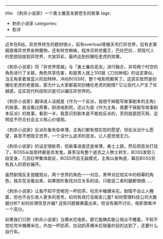 
---
title: 《刺杀小说家》一个勇士屠恶龙救苍生的故事
tags: 
- 刺杀小说家
categories:
- 影评
---



近年在B站，异世界转生的题材很火，前有overload骨傲天吊打异世界，后有史莱姆吞噬异世界各种魔物，还有转世蜘蛛，程序员转世魔王，巴拉巴拉... 把现代人的思想投放到异世界，大放异彩，最终达到扮猪吃老虎的效果。

《刺杀小说家》将「异世界穿越」与「勇士屠杀恶龙」进行融合，并将两个时空的角色进行了关联，角色共享伤害，和是男人就上100层《刀剑神域》的设定类似，当主角拿着冒蓝火的加特林，冲向BOSS时，整个电影院都笑了。这其实依然是扮猪吃老虎的老套路，那为什么大家都喜欢扮猪吃老虎的剧情? 它让现代人产生了优越感，证实现代科技知识是可以碾压异世界的。

《刺杀小说家》翻译成人话就是《作为一个反派，我想干掉能写故事剧本的主角》的故事，我没看过原著，刚进电影院，还以为是《作为主角，我要干掉能写故事剧本反派》的故事，看到一半，我意识到剧本是不能给反派的，否则就是团灭局，这明显不符合社会主义核心价值观。

《刺杀小说家》反派形象有些单薄，主角们都有想实现的愿望，但反派没什么愿望，甚至不想毁灭世界，一个没什么追求的恶龙，让人感觉很无力。

《刺杀小说家》的设定很新奇，但故事进度还是单薄，勇士上路，然后把恶龙打挂了。BOSS从始至终都是赤发鬼，甚至没有整个逝去之人秽土转生，BOSS发怒三段变身，几百红甲集体跳反，BOSS开启无敌模式，主角以身殉道，幕后BOSS另有其人的奇妙展开。

虽然剧情反复提醒观众，两个世界的角色一一对应，黑甲对应现实中的杨幂的角色，我实在没看出来，如果按形象找对应关系的话，只能说二者的腿都很细……


《刺杀小说家》让我不知不觉喝完一杯奶茶，吃完半桶爆米花。剧情不会让人睡着，但也不会引发人更多的思考。如何有效打击贩卖儿童? 如何管理科技公司大数据分析? 如何处理信息诈骗? 这些问题被暴露出来，但没有展开讨论，电影很难冲一个高分。

如果我们只把《刺杀小说家》当爆米花电影，那它能确实能让观众不睡着，不知不觉吃完半桶爆米花，外加一杯奶茶，拉动奶茶爆米花销量的目的达到了，还要什么自行车。

